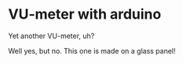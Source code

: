 # VU-meter with arduino

Yet another VU-meter, uh?

Well yes, but no. This one is made on a glass panel!
